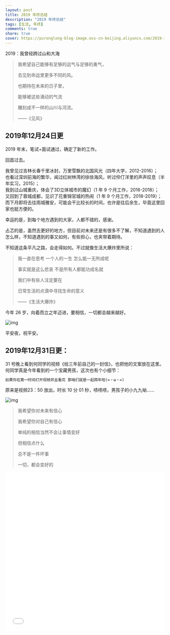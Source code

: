 ```yaml
---
layout: post
title: 2019 年终总结
description: "2019 年终总结"
tags: [生活, 年终]
comments: true
share: true
cover: https://puronglong-blog-image.oss-cn-beijing.aliyuncs.com/2019-12-24-115716.jpg
---
```


2019：我曾经跨过山和大海

<!-- more -->

> 我希望自己能够有足够的运气与足够的勇气，
> 
> 去见到命运里更多不同的风。
> 
> 也期待在未来的日子里，
> 
> 能够被这些涌动的气流
> 
> 雕刻成不一样的山川与河流。
> 
> ——《见风》

## 2019年12月24日更

2019 年末，笔试+面试通过，确定了新的工作。

回首过去。

我曾见过吉林长春千里冰封，万里雪飘的北国风光（四年大学，2012-2016）；<br>
也看过深圳前海的繁华，闻过红树林湾的徐徐海风，听过伶仃洋里的声声叹息（半年实习，2015）；<br>
我到过山城重庆，体会了3D立体城市的魔幻（1 年 9 个月工作，2016-2018）；<br>
又回到了蓉城成都，见识了花重锦官城的热闹（1 年 9 个月工作，2018-2019）；<br>
而下月即将去往雨城雅安，可能会干比较长的时间，也许是往后余生，毕竟这里回家也挺方便的。

幸运的是，到每个地方遇到的大家，人都不错的，感谢。

忐忑的是，虽然去更好的地方，但目前对未来还是有很多不了解，不知道遇到的人怎么样，不知道遇到的事又如何，有些担心，也夹带着期待。

不知道这条平凡之路，会走得如何。不过就像生活大爆炸里所说：

> 我一直在思考 一个人的一生 怎么能一无所成呢
> 
> 事实就是这么悲哀 不是所有人都能功成名就
> 
> 我们中有些人注定要在
> 
> 日常生活的点滴中寻找生命的意义
> 
> ——《生活大爆炸》

今年 26 岁，向着而立之年迈进，要相信，一切都会越来越好。

![img](https://puronglong-blog-image.oss-cn-beijing.aliyuncs.com/2019-12-25-004834.jpg)

平安夜，祝平安。

## 2019年12月31日更：

31 号晚上看到何同学的视频《给三年前自己的一封信》，也把他的文案放在这里。何同学真是今年看到的一个宝藏男孩，这次也有个小细节：

```html
如果你在第一时间打开视频并且看完 那咱们就是一起跨年啦‍(=・ω・=)
```

原来是视频23：50 放出，时长 10 分 01 秒，啧啧啧，男孩子的小九九呦......

![img](https://puronglong-blog-image.oss-cn-beijing.aliyuncs.com/2020-01-01-024430.png)

> 我希望你对未来有信心
> 
> 我希望你对自己有信心
> 
> 单纯的相信当然不会让事情变好
> 
> 但相信点什么
> 
> 总不是一件坏事
> 
> 一切，都会变好的

<iframe src="//player.bilibili.com/player.html?aid=53552881&bvid=BV1x4411s7Nq&cid=93685005&page=1&high_quality=1&danmaku=0" scrolling="no" border="0" frameborder="no" framespacing="0" allowfullscreen="true"
width="100%" height="500"></iframe>
